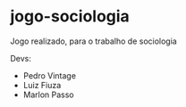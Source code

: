# jogo-sociologia
Jogo realizado, para o trabalho de sociologia

Devs:
- Pedro Vintage
- Luiz Fiuza
- Marlon Passo
